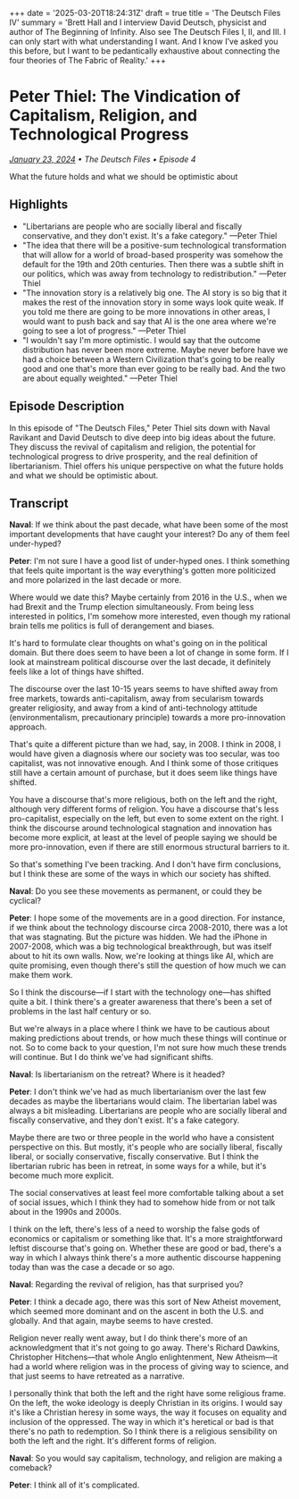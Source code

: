 +++
date = '2025-03-20T18:24:31Z'
draft = true
title = 'The Deutsch Files IV'
summary = 'Brett Hall and I interview David Deutsch, physicist and author of The Beginning of Infinity. Also see The Deutsch Files I, II, and III. I can only start with what understanding I want. And I know I’ve asked you this before, but I want to be pedantically exhaustive about connecting the four theories of The Fabric of Reality.'
+++
# Peter Thiel: The Vindication of Capitalism, Religion, and Technological Progress

*[January 23, 2024](https://nav.al/deutsch-files-iv) • The Deutsch Files • Episode 4*

What the future holds and what we should be optimistic about

## Highlights

- "Libertarians are people who are socially liberal and fiscally conservative, and they don't exist. It's a fake category." —Peter Thiel
- "The idea that there will be a positive-sum technological transformation that will allow for a world of broad-based prosperity was somehow the default for the 19th and 20th centuries. Then there was a subtle shift in our politics, which was away from technology to redistribution." —Peter Thiel
- "The innovation story is a relatively big one. The AI story is so big that it makes the rest of the innovation story in some ways look quite weak. If you told me there are going to be more innovations in other areas, I would want to push back and say that AI is the one area where we're going to see a lot of progress." —Peter Thiel
- "I wouldn't say I'm more optimistic. I would say that the outcome distribution has never been more extreme. Maybe never before have we had a choice between a Western Civilization that's going to be really good and one that's more than ever going to be really bad. And the two are about equally weighted." —Peter Thiel

## Episode Description

In this episode of "The Deutsch Files," Peter Thiel sits down with Naval Ravikant and David Deutsch to dive deep into big ideas about the future. They discuss the revival of capitalism and religion, the potential for technological progress to drive prosperity, and the real definition of libertarianism. Thiel offers his unique perspective on what the future holds and what we should be optimistic about.

## Transcript

**Naval**: If we think about the past decade, what have been some of the most important developments that have caught your interest? Do any of them feel under-hyped?

**Peter**: I'm not sure I have a good list of under-hyped ones. I think something that feels quite important is the way everything's gotten more politicized and more polarized in the last decade or more.

Where would we date this? Maybe certainly from 2016 in the U.S., when we had Brexit and the Trump election simultaneously. From being less interested in politics, I'm somehow more interested, even though my rational brain tells me politics is full of derangement and biases.

It's hard to formulate clear thoughts on what's going on in the political domain. But there does seem to have been a lot of change in some form. If I look at mainstream political discourse over the last decade, it definitely feels like a lot of things have shifted.

The discourse over the last 10-15 years seems to have shifted away from free markets, towards anti-capitalism, away from secularism towards greater religiosity, and away from a kind of anti-technology attitude (environmentalism, precautionary principle) towards a more pro-innovation approach.

That's quite a different picture than we had, say, in 2008. I think in 2008, I would have given a diagnosis where our society was too secular, was too capitalist, was not innovative enough. And I think some of those critiques still have a certain amount of purchase, but it does seem like things have shifted.

You have a discourse that's more religious, both on the left and the right, although very different forms of religion. You have a discourse that's less pro-capitalist, especially on the left, but even to some extent on the right. I think the discourse around technological stagnation and innovation has become more explicit, at least at the level of people saying we should be more pro-innovation, even if there are still enormous structural barriers to it.

So that's something I've been tracking. And I don't have firm conclusions, but I think these are some of the ways in which our society has shifted.

**Naval**: Do you see these movements as permanent, or could they be cyclical?

**Peter**: I hope some of the movements are in a good direction. For instance, if we think about the technology discourse circa 2008-2010, there was a lot that was stagnating. But the picture was hidden. We had the iPhone in 2007-2008, which was a big technological breakthrough, but was itself about to hit its own walls. Now, we're looking at things like AI, which are quite promising, even though there's still the question of how much we can make them work.

So I think the discourse—if I start with the technology one—has shifted quite a bit. I think there's a greater awareness that there's been a set of problems in the last half century or so.

But we're always in a place where I think we have to be cautious about making predictions about trends, or how much these things will continue or not. So to come back to your question, I'm not sure how much these trends will continue. But I do think we've had significant shifts.

**Naval**: Is libertarianism on the retreat? Where is it headed?

**Peter**: I don't think we've had as much libertarianism over the last few decades as maybe the libertarians would claim. The libertarian label was always a bit misleading. Libertarians are people who are socially liberal and fiscally conservative, and they don't exist. It's a fake category.

Maybe there are two or three people in the world who have a consistent perspective on this. But mostly, it's people who are socially liberal, fiscally liberal, or socially conservative, fiscally conservative. But I think the libertarian rubric has been in retreat, in some ways for a while, but it's become much more explicit.

The social conservatives at least feel more comfortable talking about a set of social issues, which I think they had to somehow hide from or not talk about in the 1990s and 2000s.

I think on the left, there's less of a need to worship the false gods of economics or capitalism or something like that. It's a more straightforward leftist discourse that's going on. Whether these are good or bad, there's a way in which I always think there's a more authentic discourse happening today than was the case a decade or so ago.

**Naval**: Regarding the revival of religion, has that surprised you?

**Peter**: I think a decade ago, there was this sort of New Atheist movement, which seemed more dominant and on the ascent in both the U.S. and globally. And that again, maybe seems to have crested.

Religion never really went away, but I do think there's more of an acknowledgment that it's not going to go away. There's Richard Dawkins, Christopher Hitchens—that whole Anglo enlightenment, New Atheism—it had a world where religion was in the process of giving way to science, and that just seems to have retreated as a narrative.

I personally think that both the left and the right have some religious frame. On the left, the woke ideology is deeply Christian in its origins. I would say it's like a Christian heresy in some ways, the way it focuses on equality and inclusion of the oppressed. The way in which it's heretical or bad is that there's no path to redemption. So I think there is a religious sensibility on both the left and the right. It's different forms of religion.

**Naval**: So you would say capitalism, technology, and religion are making a comeback?

**Peter**: I think all of it's complicated.